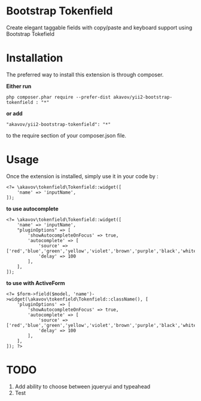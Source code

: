 Bootstrap Tokenfield
====================
Create elegant taggable fields with copy/paste and keyboard support using Bootstrap Tokefield

Installation
===================

The preferred way to install this extension is through composer.

**Either run**
```
php composer.phar require --prefer-dist akavov/yii2-bootstrap-tokenfield : "*"
```
**or add**
```
"akavov/yii2-bootstrap-tokenfield": "*"
```

to the require section of your composer.json file.

Usage
=================
Once the extension is installed, simply use it in your code by :
```
<?= \akavov\tokenfield\Tokenfield::widget([
    'name' => 'inputName',
]);
```

**to use autocomplete**
```
<?= \akavov\tokenfield\Tokenfield::widget([
    'name' => 'inputName',
    "pluginOptions" => [
        'showAutocompleteOnFocus' => true,
        'autocomplete' => [
            'source' => ['red','blue','green','yellow','violet','brown','purple','black','white'],
            'delay' => 100
        ],
    ],
]);
```

**to use with ActiveForm**

```
<?= $form->field($model, 'name')->widget(\akavov\tokenfield\Tokenfield::className(), [
    'pluginOptions' => [
        'showAutocompleteOnFocus' => true,
        'autocomplete' => [
            'source' => ['red','blue','green','yellow','violet','brown','purple','black','white'],
            'delay' => 100
        ],
    ],
]); ?>
```

TODO
=============================
1. Add ability to choose between jqueryui and typeahead
2. Test
